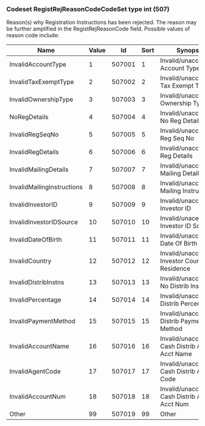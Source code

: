 ### Codeset RegistRejReasonCodeCodeSet type int (507)

Reason(s) why Registration Instructions has been rejected.
The reason may be further amplified in the RegistRejReasonCode field.
Possible values of reason code include:

| Name                       | Value | Id     | Sort | Synopsis                                           |
|----------------------------|-------|--------|------|----------------------------------------------------|
| InvalidAccountType         | 1     | 507001 | 1    | Invalid/unacceptable Account Type                  |
| InvalidTaxExemptType       | 2     | 507002 | 2    | Invalid/unacceptable Tax Exempt Type               |
| InvalidOwnershipType       | 3     | 507003 | 3    | Invalid/unacceptable Ownership Type                |
| NoRegDetails               | 4     | 507004 | 4    | Invalid/unacceptable No Reg Details                |
| InvalidRegSeqNo            | 5     | 507005 | 5    | Invalid/unacceptable Reg Seq No                    |
| InvalidRegDetails          | 6     | 507006 | 6    | Invalid/unacceptable Reg Details                   |
| InvalidMailingDetails      | 7     | 507007 | 7    | Invalid/unacceptable Mailing Details               |
| InvalidMailingInstructions | 8     | 507008 | 8    | Invalid/unacceptable Mailing Instructions          |
| InvalidInvestorID          | 9     | 507009 | 9    | Invalid/unacceptable Investor ID                   |
| InvalidInvestorIDSource    | 10    | 507010 | 10   | Invalid/unaceeptable Investor ID Source            |
| InvalidDateOfBirth         | 11    | 507011 | 11   | Invalid/unacceptable Date Of Birth                 |
| InvalidCountry             | 12    | 507012 | 12   | Invalid/unacceptable Investor Country Of Residence |
| InvalidDistribInstns       | 13    | 507013 | 13   | Invalid/unacceptable No Distrib Instns             |
| InvalidPercentage          | 14    | 507014 | 14   | Invalid/unacceptable Distrib Percentage            |
| InvalidPaymentMethod       | 15    | 507015 | 15   | Invalid/unacceptable Distrib Payment Method        |
| InvalidAccountName         | 16    | 507016 | 16   | Invalid/unacceptable Cash Distrib Agent Acct Name  |
| InvalidAgentCode           | 17    | 507017 | 17   | Invalid/unacceptable Cash Distrib Agent Code       |
| InvalidAccountNum          | 18    | 507018 | 18   | Invalid/unacceptable Cash Distrib Agent Acct Num   |
| Other                      | 99    | 507019 | 99   | Other                                              |


